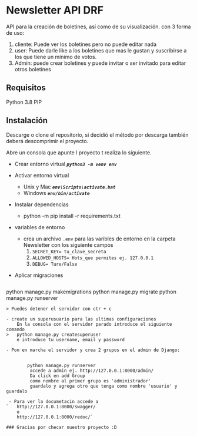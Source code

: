 # Newsletter API DRF
API para la creación de boletines, así como de su visualización.
con 3 forma de uso:
1. cliente: Puede ver los boletines pero no puede editar nada
2. user: Puede darle like a los boletines que mas le gustan y suscribirse a los que tiene un mínimo de votos.
3. Admin: puede crear boletines y puede invitar o ser invitado para editar otros boletines

## Requisitos
Python 3.8
PIP

## Instalación
Descarge o clone el repositorio, si decidió el método por descarga también deberá
descomprimir el proyecto.

Abre un consola que apunte l proyecto t realiza lo siguiente.
- Crear entorno virtual ***`python3 -m venv env`***

- Activar entorno virtual 
	* Unix y Mac ***`env\Scripts\activate.bat`***
	* Windows ***`env/bin/activate`***

- Instalar dependencias
	* python -m pip install -r requirements.txt
	
- variables de entorno
	* crea un archivo `.env` para las varibles de entorno en la carpeta Newsletter con los siguiente campos
		1. `SECRET_KEY= tu_clave_secreta`
		2. `ALLOWED_HOSTS= Hots_que permites ej. 127.0.0.1`
		3. `DEBUG= Ture/False`
		
- Aplicar migraciones
	```python
python manage.py makemigrations
python manage.py migrate
python manage.py runserver
```
> Puedes detener el servidor con ctr + c

- create un superusuario para las ultimas configuraciones
	En la consola con el servidor parado introduce el siguiente comando
> 	python manage.py createsuperuser
	e introduce tu username, email y password
	
- Pon en marcha el servidor y crea 2 grupos en el admin de Django:


    	python manage.py runserver
    	 accede a admin ej. http://127.0.0.1:8000/admin/
    	 Da click en add Group
    	 como nombre al primer grupo es 'administrador'
    	 guardalo y agrega otro que tenga como nombre 'usuario' y guardalo
		 
 - Para ver la documetacin accede a 
`	http://127.0.0.1:8000/swagger/
	o
	http://127.0.0.1:8000/redoc/`

### Gracias por checar nuestro proyecto :D



